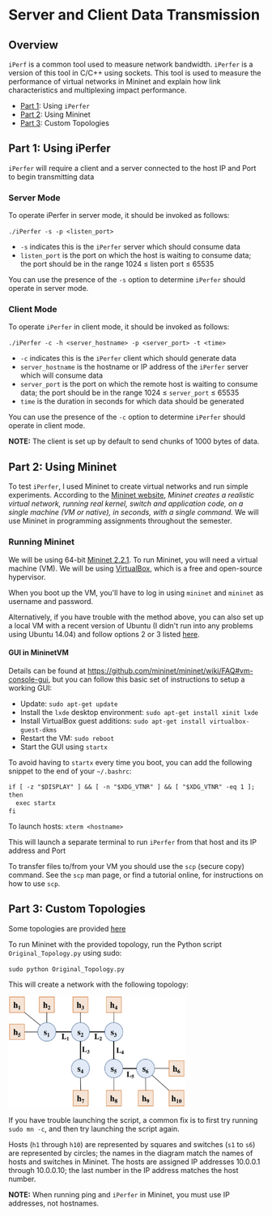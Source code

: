 # Server and Client Data Transmission

## Overview
`iPerf` is a common tool used to measure network bandwidth. `iPerfer` is a version of this tool in C/C++ using sockets. This tool is used to measure the performance of virtual networks in Mininet and explain how link characteristics and multiplexing impact performance.

* [Part 1](#part1): Using `iPerfer`
* [Part 2](#part2): Using Mininet
* [Part 3](#part3): Custom Topologies

<a name="part1"></a>
## Part 1: Using iPerfer
`iPerfer` will require a client and a server connected to the host IP and Port to begin transmitting data

### Server Mode

To operate iPerfer in server mode, it should be invoked as follows:

`./iPerfer -s -p <listen_port>`

* `-s` indicates this is the `iPerfer` server which should consume data
* `listen_port` is the port on which the host is waiting to consume data; the port should be in the range 1024 ≤ listen port ≤ 65535

You can use the presence of the `-s` option to determine `iPerfer` should operate in server mode.

### Client Mode

To operate `iPerfer` in client mode, it should be invoked as follows:

`./iPerfer -c -h <server_hostname> -p <server_port> -t <time>`

* `-c` indicates this is the `iPerfer` client which should generate data
* `server_hostname` is the hostname or IP address of the `iPerfer` server which will consume data
* `server_port` is the port on which the remote host is waiting to consume data; the port should be in the range 1024 ≤ `server_port` ≤ 65535
* `time` is the duration in seconds for which data should be generated

You can use the presence of the `-c` option to determine `iPerfer` should operate in client mode.

**NOTE:** The client is set up by default to send chunks of 1000 bytes of data.

<a name="part2"></a>
## Part 2: Using Mininet

To test `iPerfer`, I used Mininet to create virtual networks and run simple experiments. According to the [Mininet website](http://mininet.org/), *Mininet creates a realistic virtual network, running real kernel, switch and application code, on a single machine (VM or native), in seconds, with a single command.* We will use Mininet in programming assignments throughout the semester.

### Running Mininet

We will be using 64-bit [Mininet 2.2.1](https://github.com/mininet/mininet/wiki/Mininet-VM-Images). To run Mininet, you will need a virtual machine (VM). We will be using [VirtualBox](https://www.virtualbox.org/), which is a free and open-source hypervisor.

When you boot up the VM, you'll have to log in using `mininet` and `mininet` as username and password.

Alternatively, if you have trouble with the method above, you can also set up a local VM with a recent version of Ubuntu (I didn't run into any problems using Ubuntu 14.04) and follow options 2 or 3 listed [here](http://mininet.org/download/#option-2-native-installation-from-source).

#### GUI in MininetVM

Details can be found at <https://github.com/mininet/mininet/wiki/FAQ#vm-console-gui>, but you can follow this basic set of instructions to setup a working GUI:

* Update: `sudo apt-get update`
* Install the `lxde` desktop environment: `sudo apt-get install xinit lxde`
* Install VirtualBox guest additions: `sudo apt-get install virtualbox-guest-dkms`
* Restart the VM: `sudo reboot`
* Start the GUI using `startx`

To avoid having to `startx` every time you boot, you can add the following snippet to the end of your `~/.bashrc`:

```
if [ -z "$DISPLAY" ] && [ -n "$XDG_VTNR" ] && [ "$XDG_VTNR" -eq 1 ]; then
  exec startx
fi
```

To launch hosts: `xterm <hostname>`

This will launch a separate terminal to run `iPerfer` from that host and its IP address and Port

To transfer files to/from your VM you should use the `scp` (secure copy) command. See the `scp` man page, or find a tutorial online, for instructions on how to use `scp`.

<a name="part3"></a>

## Part 3: Custom Topologies

Some topologies are provided [here](https://github.com/etsai7/Computer-Networks/tree/master/Hw1/Topologies)

To run Mininet with the provided topology, run the Python script `Original_Topology.py` using sudo:

`sudo python Original_Topology.py`

This will create a network with the following topology:

<img src="./Topologies/Original_Topology.png" title="Assignment 1's topology" alt="Should be showing the topology described in assignment1_topology.py" width="350" height="220"/>

If you have trouble launching the script, a common fix is to first try running `sudo mn -c`, and then try launching the script again.

Hosts (`h1` through `h10`) are represented by squares and switches (`s1` to `s6`) are represented by circles; the names in the diagram match the names of hosts and switches in Mininet. The hosts are assigned IP addresses 10.0.0.1 through 10.0.0.10; the last number in the IP address matches the host number.

**NOTE:** When running ping and `iPerfer` in Mininet, you must use IP addresses, not hostnames.